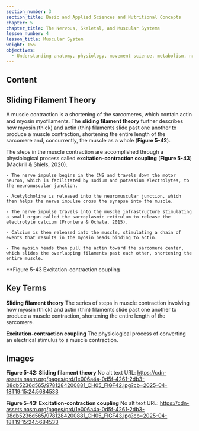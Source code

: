 ```yaml
---
section_number: 3
section_title: Basic and Applied Sciences and Nutritional Concepts
chapter: 5
chapter_title: The Nervous, Skeletal, and Muscular Systems
lesson_number: 4
lesson_title: Muscular System
weight: 15%
objectives:
  - Understanding anatomy, physiology, movement science, metabolism, nutrition, and supplementation.
---
```


## Content
## Sliding Filament Theory

A muscle contraction is a shortening of the sarcomeres, which contain actin and myosin myofilaments. The **sliding ﬁlament theory** further describes how myosin (thick) and actin (thin) filaments slide past one another to produce a muscle contraction, shortening the entire length of the sarcomere and, concurrently, the muscle as a whole (**Figure 5-42**).

The steps in the muscle contraction are accomplished through a physiological process called **excitation-contraction coupling** (**Figure 5-43**) (Mackrill & Shiels, 2020).

	- The nerve impulse begins in the CNS and travels down the motor neuron, which is facilitated by sodium and potassium electrolytes, to the neuromuscular junction.

	- Acetylcholine is released into the neuromuscular junction, which then helps the nerve impulse cross the synapse into the muscle.

	- The nerve impulse travels into the muscle infrastructure stimulating a small organ called the sarcoplasmic reticulum to release the electrolyte calcium (Frontera & Ochala, 2015).

	- Calcium is then released into the muscle, stimulating a chain of events that results in the myosin heads binding to actin.

	- The myosin heads then pull the actin toward the sarcomere center, which slides the overlapping filaments past each other, shortening the entire muscle.

**Figure 5-43 Excitation-contraction coupling

## Key Terms

**Sliding ﬁlament theory**
The series of steps in muscle contraction involving how myosin (thick) and actin (thin) filaments slide past one another to produce a muscle contraction, shortening the entire length of the sarcomere.

**Excitation-contraction coupling**
The physiological process of converting an electrical stimulus to a muscle contraction.

## Images

**Figure 5-42: Sliding filament theory**
No alt text
URL: https://cdn-assets.nasm.org/pages/prd/1e006a4a-0d5f-4261-2db3-08db5236d565/9781284200881_CH05_FIGF42.jpg?cb=2025-04-18T19:15:24.5684533

**Figure 5-43: Excitation-contraction coupling**
No alt text
URL: https://cdn-assets.nasm.org/pages/prd/1e006a4a-0d5f-4261-2db3-08db5236d565/9781284200881_CH05_FIGF43.jpg?cb=2025-04-18T19:15:24.5684533